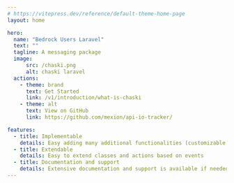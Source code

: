 ```yaml
---
# https://vitepress.dev/reference/default-theme-home-page
layout: home

hero:
  name: "Bedrock Users Laravel"
  text: ""
  tagline: A messaging package
  image:
      src: /chaski.png
      alt: chaski laravel
  actions:
    - theme: brand
      text: Get Started
      link: /v1/introduction/what-is-chaski
    - theme: alt
      text: View on GitHub
      link: https://github.com/mexion/api-io-tracker/

features:
  - title: Implementable
    details: Easy adding many additional functionalities (customizable templates, subscribable, translatable, trackable
  - title: Extendable
    details: Easy to extend classes and actions based on events
  - title: Documentation and support
    details: Extensive documentation and support is available if needed
---
```

